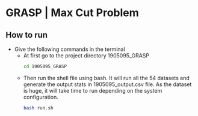 # GRASP | Max Cut Problem

## How to run 
- Give the following commands in the terminal
    - At first go to the project directory 1905095_GRASP
        ```sh
        cd 1905095_GRASP

    - Then run the shell file using bash. It will run  all the 54 datasets and generate the output stats in 1905095_output.csv file. As the dataset is huge, it will take time to run depending on the system configuration.
        ```sh
        bash run.sh